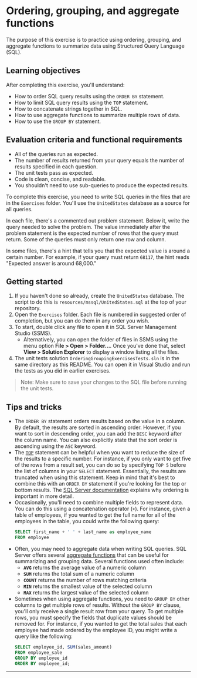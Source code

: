 # Ordering, grouping, and aggregate functions

The purpose of this exercise is to practice using ordering, grouping, and aggregate functions to summarize data using Structured Query Language (SQL).

## Learning objectives

After completing this exercise, you'll understand:

* How to order SQL query results using the `ORDER BY` statement.
* How to limit SQL query results using the `TOP` statement.
* How to concatenate strings together in SQL.
* How to use aggregate functions to summarize multiple rows of data.
* How to use the `GROUP BY` statement.

## Evaluation criteria and functional requirements

* All of the queries run as expected.
* The number of results returned from your query equals the number of results specified in each question.
* The unit tests pass as expected.
* Code is clean, concise, and readable.
* You shouldn't need to use sub-queries to produce the expected results.

To complete this exercise, you need to write SQL queries in the files that are in the `Exercises` folder. You'll use the `UnitedStates` database as a source for all queries.

In each file, there's a commented out problem statement. Below it, write the query needed to solve the problem. The value immediately after the problem statement is the expected number of rows that the query must return. Some of the queries must only return one row and column.

In some files, there's a hint that tells you that the expected value is around a certain number. For example, if your query must return `68117`, the hint reads "Expected answer is around 68,000."

## Getting started

1. If you haven't done so already, create the `UnitedStates` database. The script to do this is `resources/mssql/UnitedStates.sql` at the top of your repository.
2. Open the `Exercises` folder. Each file is numbered in suggested order of completion, but you can do them in any order you wish.
3. To start, double click any file to open it in SQL Server Management Studio (SSMS).
   - Alternatively, you can open the folder of files in SSMS using the menu option **File > Open > Folder...**. Once you've done that, select **View > Solution Explorer** to display a window listing all the files.
4. The unit tests solution `OrderingGroupingExercisesTests.sln` is in the same directory as this README. You can open it in Visual Studio and run the tests as you did in earlier exercises.

> Note: Make sure to save your changes to the SQL file before running the unit tests.

## Tips and tricks

* The `ORDER BY` statement orders results based on the value in a column. By default, the results are sorted in ascending order. However, if you want to sort in descending order, you can add the `DESC` keyword after the column name. You can also explicitly state that the sort order is ascending using the `ASC` keyword.
* The [`TOP`][sql-server-top] statement can be helpful when you want to reduce the size of the results to a specific number. For instance, if you only want to get five of the rows from a result set, you can do so by specifying `TOP 5` before the list of columns in your `SELECT` statement. Essentially, the results are truncated when using this statement. Keep in mind that it's best to combine this with an `ORDER BY` statement if you're looking for the top or bottom results. The [SQL Server documentation][sql-server-top] explains why ordering is important in more detail.
* Occasionally, you'll need to combine multiple fields to represent data. You can do this using a concatenation operator (`+`). For instance, given a table of employees, if you wanted to get the full name for all of the employees in the table, you could write the following query:
    ```sql
    SELECT first_name + ' ' + last_name as employee_name
    FROM employee
    ```
* Often, you may need to aggregate data when writing SQL queries. SQL Server offers several [aggregate functions][sql-server-aggregate-functions] that can be useful for summarizing and grouping data. Several functions used often include:
    - **`AVG`** returns the average value of a numeric column
    - **`SUM`**  returns the total sum of a numeric column
    - **`COUNT`** returns the number of rows matching criteria
    - **`MIN`** returns the smallest value of the selected column
    - **`MAX`** returns the largest value of the selected column
* Sometimes when using aggregate functions, you need to `GROUP BY` other columns to get multiple rows of results. Without the `GROUP BY` clause, you'll only receive a single result row from your query. To get multiple rows, you must specify the fields that duplicate values should be removed for. For instance, if you wanted to get the total sales that each employee had made ordered by the employee ID, you might write a query like the following:
    ```sql
    SELECT employee_id, SUM(sales_amount)
    FROM employee_sale
    GROUP BY employee_id
    ORDER BY employee_id;
    ```

---

[sql-server-aggregate-functions]: https://docs.microsoft.com/en-us/sql/t-sql/functions/aggregate-functions-transact-sql

[sql-server-top]: https://docs.microsoft.com/en-us/sql/t-sql/queries/top-transact-sql

